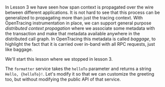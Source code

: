 In Lesson 3 we have seen how span context is propagated over the wire between different applications. It is not hard to see that this process can be generalized to propagating more than just the tracing context. With OpenTracing instrumentation in place, we can support general purpose _distributed context propagation_ where we associate some metadata with the transaction and make that metadata available anywhere in the distributed call graph. In OpenTracing this metadata is called _baggage_, to highlight the fact that it is carried over in-band with all RPC requests, just like baggage.

We'll start this lesson where we stopped in lesson 3.

The `formatter` service takes the `helloTo` parameter and returns a string `Hello, {helloTo}!`. Let's modify it so that we can customize the greeting too, but without modifying the public API of that service.